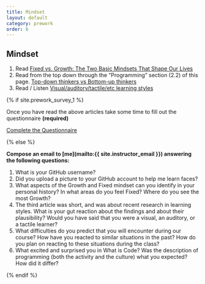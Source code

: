 ```yaml
---
title: Mindset
layout: default
category: prework
order: 6
---
```


## Mindset

1. Read [Fixed vs. Growth: The Two Basic Mindsets That Shape Our Lives](http://www.brainpickings.org/2014/01/29/carol-dweck-mindset/)
1. Read from the top down through the “Programming” section (2.2) of this page. [Top-down thinkers vs Bottom-up thinkers ](https://en.wikipedia.org/wiki/Top-down_and_bottom-up_design)
3. Read / Listen [Visual/auditory/tactile/etc learning styles](http://www.npr.org/blogs/health/2011/08/29/139973743/think-youre-an-auditory-or-visual-learner-scientists-say-its-unlikely)

{% if site.prework_survey_1 %}

Once you have read the above articles take some time to fill out the questionnaire __(required)__

<a class='btn' href='{{site.prework_survey_1}}'>Complete the Questionnaire</a>

{% else %}

__Compose an email to [me](mailto:{{ site.instructor_email }}) answering the following questions:__

  1. What is your GitHub username?
  1. Did you upload a picture to your GitHub account to help me learn faces?
  1. What aspects of the Growth and Fixed mindset can you identify in your personal history? In what areas do you feel Fixed? Where do you see the most Growth?
  1. The third article was short, and was about recent research in learning styles. What is your gut reaction about the findings and about their plausibility? Would you have said that you were a visual, an auditory, or a tactile learner?
  1. What difficulties do you predict that you will encounter during our course? How have you reacted to similar situations in the past? How do you plan on reacting to these situations during the class?
  1. What excited and surprised you in What is Code? Was the description of programming (both the activity and the culture) what you expected? How did it differ?

{% endif %}
